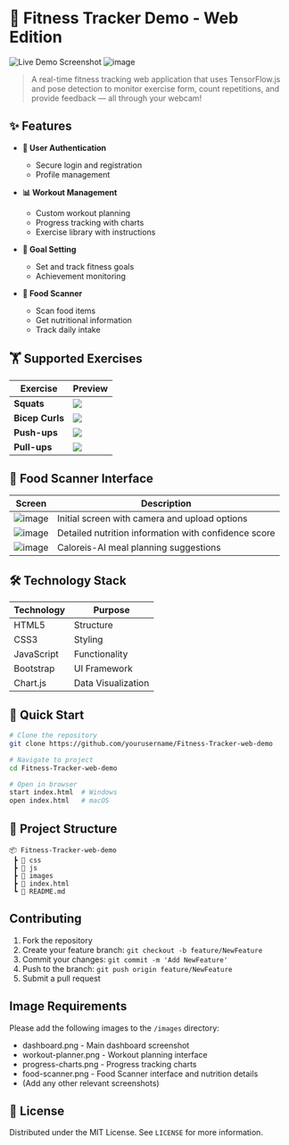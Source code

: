 # 💪 Fitness Tracker Demo - Web Edition

![Live Demo Screenshot](https://github.com/user-attachments/assets/09b6c732-0cd9-40d5-a38d-1de569dd051b)
![image](https://github.com/user-attachments/assets/c914be34-8dff-4d35-851d-8174a0fbd26d)

> A real-time fitness tracking web application that uses TensorFlow.js and pose detection to monitor exercise form, count repetitions, and provide feedback — all through your webcam!

## ✨ Features

* **🔐 User Authentication**
  - Secure login and registration
  - Profile management
  
* **📊 Workout Management**
  - Custom workout planning
  - Progress tracking with charts
  - Exercise library with instructions
  
* **🎯 Goal Setting**
  - Set and track fitness goals
  - Achievement monitoring
  
* **📱 Food Scanner**
  - Scan food items
  - Get nutritional information
  - Track daily intake

## 🏋️ Supported Exercises

| Exercise      | Preview |
|---------------|---------|
| **Squats**     | ![](https://i.pinimg.com/originals/f9/db/a3/f9dba36451cab8b0b5be6d5ec9fd438a.gif) |
| **Bicep Curls**| ![](https://i.pinimg.com/originals/68/4d/50/684d50925eabbdf60f66d4bf7013c9ef.gif) |
| **Push-ups**   | ![](https://i.pinimg.com/originals/fd/bb/09/fdbb092b58863e5c86fdb8bb1411fcea.gif) |
| **Pull-ups**   | ![](https://tunturi.org/Blogs/2022/09-pull-up.gif) |

## 🍎 Food Scanner Interface

| Screen | Description |
|--------|-------------|
![image](https://github.com/user-attachments/assets/e5c3b54f-ae1b-4ca4-92e1-ea5b39b9f85f) | Initial screen with camera and upload options |
![image](https://github.com/user-attachments/assets/db41eadb-f7f2-4a79-87a0-c889b167f8b7) | Detailed nutrition information with confidence score |
![image](https://github.com/user-attachments/assets/2c1bcd11-9d5c-497f-a9ba-bba08849c106) | Caloreis-AI meal planning suggestions |

## 🛠️ Technology Stack

| Technology | Purpose |
|------------|---------|
| HTML5 | Structure |
| CSS3 | Styling |
| JavaScript | Functionality |
| Bootstrap | UI Framework |
| Chart.js | Data Visualization |

## 🚀 Quick Start

```bash
# Clone the repository
git clone https://github.com/yourusername/Fitness-Tracker-web-demo

# Navigate to project
cd Fitness-Tracker-web-demo

# Open in browser
start index.html  # Windows
open index.html   # macOS
```

## 📂 Project Structure

```
📦 Fitness-Tracker-web-demo
 ┣ 📂 css
 ┣ 📂 js
 ┣ 📂 images
 ┣ 📜 index.html
 ┗ 📜 README.md
```

## Contributing

1. Fork the repository
2. Create your feature branch: `git checkout -b feature/NewFeature`
3. Commit your changes: `git commit -m 'Add NewFeature'`
4. Push to the branch: `git push origin feature/NewFeature`
5. Submit a pull request

## Image Requirements

Please add the following images to the `/images` directory:
- dashboard.png - Main dashboard screenshot
- workout-planner.png - Workout planning interface
- progress-charts.png - Progress tracking charts
- food-scanner.png - Food Scanner interface and nutrition details
- (Add any other relevant screenshots)

## 📝 License

Distributed under the MIT License. See `LICENSE` for more information.
